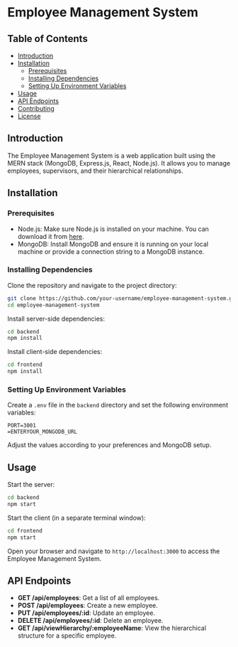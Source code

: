 # Employee Management System

## Table of Contents
- [Introduction](#introduction)
- [Installation](#installation)
  - [Prerequisites](#prerequisites)
  - [Installing Dependencies](#installing-dependencies)
  - [Setting Up Environment Variables](#setting-up-environment-variables)
- [Usage](#usage)
- [API Endpoints](#api-endpoints)
- [Contributing](#contributing)
- [License](#license)

## Introduction

The Employee Management System is a web application built using the MERN stack (MongoDB, Express.js, React, Node.js). It allows you to manage employees, supervisors, and their hierarchical relationships.

## Installation

### Prerequisites

- Node.js: Make sure Node.js is installed on your machine. You can download it from [here](https://nodejs.org/).
- MongoDB: Install MongoDB and ensure it is running on your local machine or provide a connection string to a MongoDB instance.

### Installing Dependencies

Clone the repository and navigate to the project directory:

```bash
git clone https://github.com/your-username/employee-management-system.git
cd employee-management-system
```

Install server-side dependencies:

```bash
cd backend
npm install
```

Install client-side dependencies:

```bash
cd frontend
npm install
```

### Setting Up Environment Variables

Create a `.env` file in the `backend` directory and set the following environment variables:

```plaintext
PORT=3001
=ENTERYOUR_MONGODB_URL
```

Adjust the values according to your preferences and MongoDB setup.

## Usage

Start the server:

```bash
cd backend
npm start
```

Start the client (in a separate terminal window):

```bash
cd frontend
npm start
```

Open your browser and navigate to `http://localhost:3000` to access the Employee Management System.

## API Endpoints

- **GET /api/employees**: Get a list of all employees.
- **POST /api/employees**: Create a new employee.
- **PUT /api/employees/:id**: Update an employee.
- **DELETE /api/employees/:id**: Delete an employee.
- **GET /api/viewHierarchy/:employeeName**: View the hierarchical structure for a specific employee.

